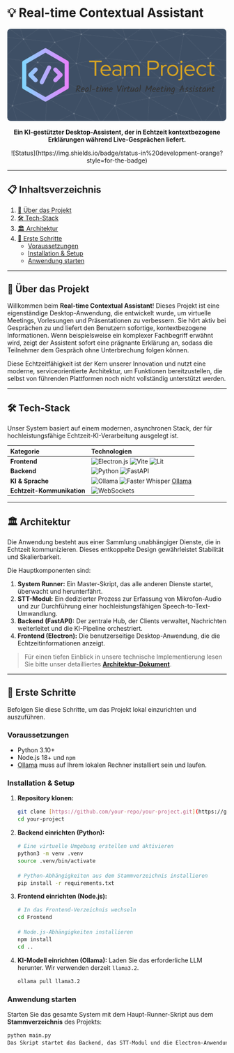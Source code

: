# 💡 Real-time Contextual Assistant

<p align="center">
  <img src="./header.png" alt="Project Header Banner" width="1200"/>
</p>

<p align="center">
  <strong>Ein KI-gestützter Desktop-Assistent, der in Echtzeit kontextbezogene Erklärungen während Live-Gesprächen liefert.</strong>
  <br/>
</p>

<p align="center">
  ![Status](https://img.shields.io/badge/status-in%20development-orange?style=for-the-badge)
</p>

---

## 📋 Inhaltsverzeichnis

1. [🌟 Über das Projekt](#-über-das-projekt)
2. [🛠️ Tech-Stack](#-tech-stack)
3. [🏛️ Architektur](#-architektur)
4. [🚀 Erste Schritte](#-erste-schritte)
    * [Voraussetzungen](#voraussetzungen)
    * [Installation & Setup](#installation--setup)
    * [Anwendung starten](#anwendung-starten)

---

## 🌟 Über das Projekt

Willkommen beim **Real-time Contextual Assistant**! Dieses Projekt ist eine eigenständige Desktop-Anwendung, die entwickelt wurde, um virtuelle Meetings, Vorlesungen und Präsentationen zu verbessern. Sie hört aktiv bei Gesprächen zu und liefert den Benutzern sofortige, kontextbezogene Informationen. Wenn beispielsweise ein komplexer Fachbegriff erwähnt wird, zeigt der Assistent sofort eine prägnante Erklärung an, sodass die Teilnehmer dem Gespräch ohne Unterbrechung folgen können.

Diese Echtzeitfähigkeit ist der Kern unserer Innovation und nutzt eine moderne, serviceorientierte Architektur, um Funktionen bereitzustellen, die selbst von führenden Plattformen noch nicht vollständig unterstützt werden.

---

## 🛠️ Tech-Stack

Unser System basiert auf einem modernen, asynchronen Stack, der für hochleistungsfähige Echtzeit-KI-Verarbeitung ausgelegt ist.

| Kategorie | Technologien |
| :--- | :--- |
| **Frontend** | <img src="https://img.shields.io/badge/Electron-191970?style=for-the-badge&logo=electron&logoColor=white" alt="Electron.js"/> <img src="https://img.shields.io/badge/Vite-646CFF?style=for-the-badge&logo=vite&logoColor=white" alt="Vite"/> <img src="https://img.shields.io/badge/Lit-324FFF?style=for-the-badge&logo=lit&logoColor=white" alt="Lit"/> |
| **Backend** | <img src="https://img.shields.io/badge/Python-3776AB?style=for-the-badge&logo=python&logoColor=white" alt="Python"/> <img src="https://img.shields.io/badge/FastAPI-009688?style=for-the-badge&logo=fastapi&logoColor=white" alt="FastAPI"/> |
| **KI & Sprache** | ![Ollama](https://img.shields.io/badge/Ollama-000000?style=for-the-badge&logo=ollama&logoColor=white)  ![Faster Whisper](https://img.shields.io/badge/Whisper-faster--whisper-blueviolet?style=for-the-badge) [Ollama](https://ollama.com/) |
| **Echtzeit-Kommunikation** | <img src="https://img.shields.io/badge/WebSockets-010101?style=for-the-badge&logo=websockets&logoColor=white" alt="WebSockets"/> |

---

## 🏛️ Architektur

Die Anwendung besteht aus einer Sammlung unabhängiger Dienste, die in Echtzeit kommunizieren. Dieses entkoppelte Design gewährleistet Stabilität und Skalierbarkeit.

Die Hauptkomponenten sind:

1. **System Runner:** Ein Master-Skript, das alle anderen Dienste startet, überwacht und herunterfährt.
2. **STT-Modul:** Ein dedizierter Prozess zur Erfassung von Mikrofon-Audio und zur Durchführung einer hochleistungsfähigen Speech-to-Text-Umwandlung.
3. **Backend (FastAPI):** Der zentrale Hub, der Clients verwaltet, Nachrichten weiterleitet und die KI-Pipeline orchestriert.
4. **Frontend (Electron):** Die benutzerseitige Desktop-Anwendung, die die Echtzeitinformationen anzeigt.

> Für einen tiefen Einblick in unsere technische Implementierung lesen Sie bitte unser detailliertes **[Architektur-Dokument](.ARCHITECTURE.md)**.

---

## 🚀 Erste Schritte

Befolgen Sie diese Schritte, um das Projekt lokal einzurichten und auszuführen.

### Voraussetzungen

* Python 3.10+
* Node.js 18+ und `npm`
* [Ollama](https://ollama.com/) muss auf Ihrem lokalen Rechner installiert sein und laufen.

### Installation & Setup

1. **Repository klonen:**

    ```bash
    git clone [https://github.com/your-repo/your-project.git](https://github.com/your-repo/your-project.git)
    cd your-project
    ```

2. **Backend einrichten (Python):**

    ```bash
    # Eine virtuelle Umgebung erstellen und aktivieren
    python3 -m venv .venv
    source .venv/bin/activate
    
    # Python-Abhängigkeiten aus dem Stammverzeichnis installieren
    pip install -r requirements.txt
    ```

3. **Frontend einrichten (Node.js):**

    ```bash
    # In das Frontend-Verzeichnis wechseln
    cd Frontend
    
    # Node.js-Abhängigkeiten installieren
    npm install
    cd .. 
    ```

4. **KI-Modell einrichten (Ollama):**
    Laden Sie das erforderliche LLM herunter. Wir verwenden derzeit `llama3.2`.

    ```bash
    ollama pull llama3.2
    ```

### Anwendung starten

Starten Sie das gesamte System mit dem Haupt-Runner-Skript aus dem **Stammverzeichnis** des Projekts:

```bash
python main.py
Das Skript startet das Backend, das STT-Modul und die Electron-Anwendung.
